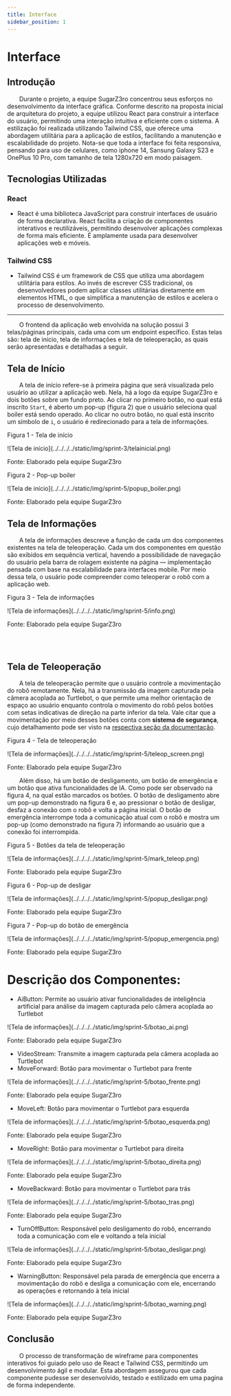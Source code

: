 ```yaml
---
title: Interface
sidebar_position: 1
---
```


# Interface

## Introdução

&emsp;&emsp;Durante o projeto, a equipe SugarZ3ro concentrou seus esforços no desenvolvimento da interface gráfica. Conforme descrito na proposta inicial de arquitetura do projeto, a equipe utilizou React para construir a interface do usuário, permitindo uma interação intuitiva e eficiente com o sistema. A estilização foi realizada utilizando Tailwind CSS, que oferece uma abordagem utilitária para a aplicação de estilos, facilitando a manutenção e escalabilidade do projeto. Nota-se que toda a interface foi feita responsiva, pensando para uso de celulares, como iphone 14, Sansung Galaxy S23 e OnePlus 10 Pro, com tamanho de tela 1280x720 em modo paisagem.

## Tecnologias Utilizadas

### React
- React é uma biblioteca JavaScript para construir interfaces de usuário de forma declarativa. React facilita a criação de componentes interativos e reutilizáveis, permitindo desenvolver aplicações complexas de forma mais eficiente. É amplamente usada para desenvolver aplicações web e móveis.

### Tailwind CSS
- Tailwind CSS é um framework de CSS que utiliza uma abordagem utilitária para estilos. Ao invés de escrever CSS tradicional, os desenvolvedores podem aplicar classes utilitárias diretamente em elementos HTML, o que simplifica a manutenção de estilos e acelera o processo de desenvolvimento.

---

&emsp;&emsp;O frontend da aplicação web envolvida na solução possui 3 telas/páginas principais, cada uma com um endpoint específico. Estas telas são: tela de início, tela de informações e tela de teleoperação, as quais serão apresentadas e detalhadas a seguir.

## Tela de Início

&emsp;&emsp;A tela de início refere-se à primeira página que será visualizada pelo usuário ao utilizar a aplicação web. Nela, há a logo da equipe SugarZ3ro e dois botões sobre um fundo preto. Ao clicar no primeiro botão, no qual está inscrito `Start`, é aberto um pop-up (figura 2) que o usuário seleciona qual boiler está sendo operado. Ao clicar no outro botão, no qual está inscrito um símbolo de `i`, o usuário é redirecionado para a tela de informações.

<p style={{textAlign: 'center'}}>Figura 1 - Tela de início</p>

<div style={{textAlign: 'center'}}>
    ![Tela de início](../../../../static/img/sprint-3/telainicial.png)
</div>

<p style={{textAlign: 'center'}}>Fonte: Elaborado pela equipe SugarZ3ro</p>

<p style={{textAlign: 'center'}}>Figura 2 - Pop-up boiler</p>

<div style={{textAlign: 'center'}}>
    ![Tela de início](../../../../static/img/sprint-5/popup_boiler.png)
</div>

<p style={{textAlign: 'center'}}>Fonte: Elaborado pela equipe SugarZ3ro</p>

## Tela de Informações

&emsp;&emsp;A tela de informações descreve a função de cada um dos componentes existentes na tela de teleoperação. Cada um dos componentes em questão são exibidos em sequência vertical, havendo a possibilidade de navegação do usuário pela barra de rolagem existente na página — implementação pensada com base na escalabilidade para interfaces mobile. Por meio dessa tela, o usuário pode compreender como teleoperar o robô com a aplicação web.

<p style={{textAlign: 'center'}}>Figura 3 - Tela de informações</p>

<div style={{textAlign: 'center'}}>
    ![Tela de informações](../../../../static/img/sprint-5/info.png)
</div>

<p style={{textAlign: 'center'}}>Fonte: Elaborado pela equipe SugarZ3ro</p>

<br/><br/>

## Tela de Teleoperação

&emsp;&emsp;A tela de teleoperação permite que o usuário controle a movimentação do robô remotamente. Nela, há a transmissão da imagem capturada pela câmera acoplada ao Turtlebot, o que permite uma melhor orientação de espaço ao usuário enquanto controla o movimento do robô pelos botões com setas indicativas de direção na parte inferior da tela. Vale citar que a movimentação por meio desses botões conta com **sistema de segurança**, cujo detalhamento pode ser visto na [respectiva seção da documentação](./seguranca.md).

<p style={{textAlign: 'center'}}>Figura 4 - Tela de teleoperação</p>

<div style={{textAlign: 'center'}}>
    ![Tela de informações](../../../../static/img/sprint-5/teleop_screen.png)
</div>

<p style={{textAlign: 'center'}}>Fonte: Elaborado pela equipe SugarZ3ro</p>

&emsp;&emsp;Além disso, há um botão de desligamento, um botão de emergência e um botão que ativa funcionalidades de IA. Como pode ser observado na figura 4, na qual estão marcados os botões. O botão de desligamento abre um pop-up demonstrado na figura 6 e, ao pressionar o botão de desligar, desfaz a conexão com o robô e volta a página inicial. O botão de emergência interrompe toda a comunicação atual com o robô e mostra um pop-up (como demonstrado na figura 7) informando ao usuário que a conexão foi interrompida.

<p style={{textAlign: 'center'}}>Figura 5 - Botões da tela de teleoperação</p>

<div style={{textAlign: 'center'}}>
    ![Tela de informações](../../../../static/img/sprint-5/mark_teleop.png)
</div>

<p style={{textAlign: 'center'}}>Fonte: Elaborado pela equipe SugarZ3ro</p>

<p style={{textAlign: 'center'}}>Figura 6 - Pop-up de desligar</p>

<div style={{textAlign: 'center'}}>
    ![Tela de informações](../../../../static/img/sprint-5/popup_desligar.png)
</div>

<p style={{textAlign: 'center'}}>Fonte: Elaborado pela equipe SugarZ3ro</p>

<p style={{textAlign: 'center'}}>Figura 7 - Pop-up do botão de emergência</p>

<div style={{textAlign: 'center'}}>
    ![Tela de informações](../../../../static/img/sprint-5/popup_emergencia.png)
</div>

<p style={{textAlign: 'center'}}>Fonte: Elaborado pela equipe SugarZ3ro</p>


# Descrição dos Componentes:

- AiButton:      Permite ao usuário ativar funcionalidades de inteligência artificial para análise da imagem capturada pelo câmera acoplada ao Turtlebot

<div style={{textAlign: 'center'}}>
    ![Tela de informações](../../../../static/img/sprint-5/botao_ai.png)
</div>

<p style={{textAlign: 'center'}}>Fonte: Elaborado pela equipe SugarZ3ro</p>

- VideoStream:   Transmite a imagem capturada pela câmera acoplada ao Turtlebot
- MoveForward:   Botão para movimentar o Turtlebot para frente

<div style={{textAlign: 'center'}}>
    ![Tela de informações](../../../../static/img/sprint-5/botao_frente.png)
</div>

<p style={{textAlign: 'center'}}>Fonte: Elaborado pela equipe SugarZ3ro</p>

- MoveLeft:      Botão para movimentar o Turtlebot para esquerda

<div style={{textAlign: 'center'}}>
    ![Tela de informações](../../../../static/img/sprint-5/botao_esquerda.png)
</div>

<p style={{textAlign: 'center'}}>Fonte: Elaborado pela equipe SugarZ3ro</p>

- MoveRight:     Botão para movimentar o Turtlebot para direita

<div style={{textAlign: 'center'}}>
    ![Tela de informações](../../../../static/img/sprint-5/botao_direita.png)
</div>

<p style={{textAlign: 'center'}}>Fonte: Elaborado pela equipe SugarZ3ro</p>

- MoveBackward:  Botão para movimentar o Turtlebot para trás

<div style={{textAlign: 'center'}}>
    ![Tela de informações](../../../../static/img/sprint-5/botao_tras.png)
</div>

<p style={{textAlign: 'center'}}>Fonte: Elaborado pela equipe SugarZ3ro</p>

- TurnOffButton: Responsável pelo desligamento do robô, encerrando toda a comunicação com ele e voltando a tela inicial

<div style={{textAlign: 'center'}}>
    ![Tela de informações](../../../../static/img/sprint-5/botao_desligar.png)
</div>

<p style={{textAlign: 'center'}}>Fonte: Elaborado pela equipe SugarZ3ro</p>

- WarningButton: Responsável pela parada de emergência que encerra a movimentação do robô e desliga a comunicação com ele, encerrando as operações e retornando à tela inicial

<div style={{textAlign: 'center'}}>
    ![Tela de informações](../../../../static/img/sprint-5/botao_warning.png)
</div>

<p style={{textAlign: 'center'}}>Fonte: Elaborado pela equipe SugarZ3ro</p>

## Conclusão

&emsp;&emsp;O processo de transformação de wireframe para componentes interativos foi guiado pelo uso de React e Tailwind CSS, permitindo um desenvolvimento ágil e modular. Esta abordagem assegurou que cada componente pudesse ser desenvolvido, testado e estilizado em uma pagina de forma independente.